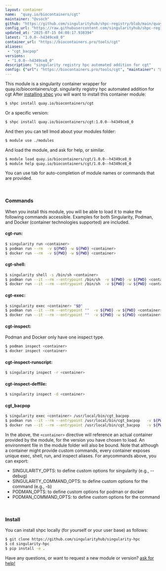 ```yaml
---
layout: container
name:  "quay.io/biocontainers/cgt"
maintainer: "@vsoch"
github: "https://github.com/singularityhub/shpc-registry/blob/main/quay.io/biocontainers/cgt/container.yaml"
config_url: "https://raw.githubusercontent.com/singularityhub/shpc-registry/main/quay.io/biocontainers/cgt/container.yaml"
updated_at: "2025-07-15 04:08:17.938394"
latest: "1.0.0--h4349ce8_0"
container_url: "https://biocontainers.pro/tools/cgt"
aliases:
 - "cgt_bacpop"
versions:
 - "1.0.0--h4349ce8_0"
description: "singularity registry hpc automated addition for cgt"
config: {"url": "https://biocontainers.pro/tools/cgt", "maintainer": "@vsoch", "description": "singularity registry hpc automated addition for cgt", "latest": {"1.0.0--h4349ce8_0": "sha256:23f3cdc3f1de65ff9e1f2f673d68488587bb20ac37403417559918fc2aca3225"}, "tags": {"1.0.0--h4349ce8_0": "sha256:23f3cdc3f1de65ff9e1f2f673d68488587bb20ac37403417559918fc2aca3225"}, "docker": "quay.io/biocontainers/cgt", "aliases": {"cgt_bacpop": "/usr/local/bin/cgt_bacpop"}}
---
```


This module is a singularity container wrapper for quay.io/biocontainers/cgt.
singularity registry hpc automated addition for cgt
After [installing shpc](#install) you will want to install this container module:


```bash
$ shpc install quay.io/biocontainers/cgt
```

Or a specific version:

```bash
$ shpc install quay.io/biocontainers/cgt:1.0.0--h4349ce8_0
```

And then you can tell lmod about your modules folder:

```bash
$ module use ./modules
```

And load the module, and ask for help, or similar.

```bash
$ module load quay.io/biocontainers/cgt/1.0.0--h4349ce8_0
$ module help quay.io/biocontainers/cgt/1.0.0--h4349ce8_0
```

You can use tab for auto-completion of module names or commands that are provided.

<br>

### Commands

When you install this module, you will be able to load it to make the following commands accessible.
Examples for both Singularity, Podman, and Docker (container technologies supported) are included.

#### cgt-run:

```bash
$ singularity run <container>
$ podman run --rm  -v ${PWD} -w ${PWD} <container>
$ docker run --rm  -v ${PWD} -w ${PWD} <container>
```

#### cgt-shell:

```bash
$ singularity shell -s /bin/sh <container>
$ podman run --it --rm --entrypoint /bin/sh  -v ${PWD} -w ${PWD} <container>
$ docker run --it --rm --entrypoint /bin/sh  -v ${PWD} -w ${PWD} <container>
```

#### cgt-exec:

```bash
$ singularity exec <container> "$@"
$ podman run --it --rm --entrypoint ""  -v ${PWD} -w ${PWD} <container> "$@"
$ docker run --it --rm --entrypoint ""  -v ${PWD} -w ${PWD} <container> "$@"
```

#### cgt-inspect:

Podman and Docker only have one inspect type.

```bash
$ podman inspect <container>
$ docker inspect <container>
```

#### cgt-inspect-runscript:

```bash
$ singularity inspect -r <container>
```

#### cgt-inspect-deffile:

```bash
$ singularity inspect -d <container>
```


#### cgt_bacpop

```bash
$ singularity exec <container> /usr/local/bin/cgt_bacpop
$ podman run --it --rm --entrypoint /usr/local/bin/cgt_bacpop   -v ${PWD} -w ${PWD} <container> -c " $@"
$ docker run --it --rm --entrypoint /usr/local/bin/cgt_bacpop   -v ${PWD} -w ${PWD} <container> -c " $@"
```



In the above, the `<container>` directive will reference an actual container provided
by the module, for the version you have chosen to load. An environment file in the
module folder will also be bound. Note that although a container
might provide custom commands, every container exposes unique exec, shell, run, and
inspect aliases. For anycommands above, you can export:

 - SINGULARITY_OPTS: to define custom options for singularity (e.g., --debug)
 - SINGULARITY_COMMAND_OPTS: to define custom options for the command (e.g., -b)
 - PODMAN_OPTS: to define custom options for podman or docker
 - PODMAN_COMMAND_OPTS: to define custom options for the command

<br>

### Install

You can install shpc locally (for yourself or your user base) as follows:

```bash
$ git clone https://github.com/singularityhub/singularity-hpc
$ cd singularity-hpc
$ pip install -e .
```

Have any questions, or want to request a new module or version? [ask for help!](https://github.com/singularityhub/singularity-hpc/issues)
